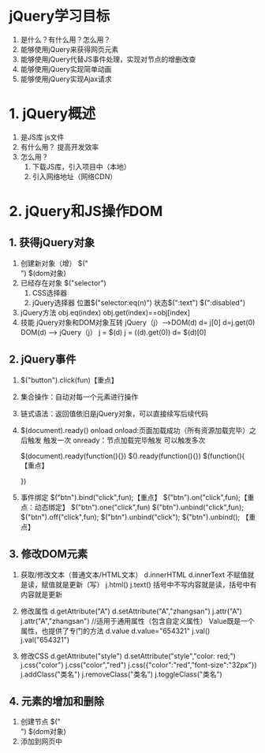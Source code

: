 # jQuery学习目标
1. 是什么？有什么用？怎么用？
2. 能够使用jQuery来获得网页元素
3. 能够使用jQuery代替JS事件处理，实现对节点的增删改查
4. 能够使用jQuery实现简单动画
5. 能够使用jQuery实现Ajax请求

# 1. jQuery概述
1. 是JS库  js文件
2. 有什么用？ 提高开发效率
3. 怎么用？ 
	1. 下载JS库，引入项目中（本地）
	2. 引入网络地址（网络CDN）
	
# 2. jQuery和JS操作DOM
## 1. 获得jQuery对象
1. 创建新对象（增）  $("<div></div>")  $(dom对象)
2. 已经存在对象 $("selector")
	1. CSS选择器
	2. jQuery选择器 位置$("selector:eq(n)") 状态$(":text") $(":disabled")
3. jQuery方法  obj.eq(index) obj.get(index)==obj[index]
4. 技能  jQuery对象和DOM对象互转
	 jQuery（j）-->DOM(d)  d= j[0]  d=j.get(0)
		DOM(d) --> jQuery（j）  j = $(d)     j = $($(d).get(0))  d= $(d)[0]

## 2. jQuery事件
1. $("button").click(fun)【重点】
2. 集合操作：自动对每一个元素进行操作
3. 链式语法：返回值依旧是jQuery对象，可以直接续写后续代码

4. $(document).ready()    onload
	onload:页面加载成功（所有资源加载完毕）之后触发   触发一次
	onready：节点加载完毕触发  可以触发多次
	
	$(document).ready(function(){})
	$().ready(function(){})
	$(function(){ 【重点】
		
	})
	
5. 事件绑定	
$("btn").bind("click",fun);【重点】   $("btn").on("click",fun);【重点：动态绑定】
$("btn").one("click",fun)
$("btn").unbind("click",fun);  $("btn").off("click",fun);
$("btn").unbind("click");
$("btn").unbind();  【重点】

## 3. 修改DOM元素
1. 获取/修改文本（普通文本/HTML文本）
	d.innerHTML      d.innerText    不赋值就是读，赋值就是更新（写）
	j.html()		j.text()		括号中不写内容就是读，括号中有内容就是更新
2. 修改属性
	d.getAttribute("A")  d.setAttribute("A","zhangsan")
	j.attr("A")			j.attr("A","zhangsan")  //适用于通用属性（包含自定义属性）
	Value既是一个属性，也提供了专门的方法
	d.value    d.value="654321"
	j.val()    j.val("654321")
	
3. 修改CSS
	d.getAttribute("style") d.setAttribute("style","color: red;")
	j.css("color")  j.css("color","red")
					j.css({"color":"red","font-size":"32px"})
	j.addClass("类名")  j.removeClass("类名")  j.toggleClass("类名")
	
## 4. 元素的增加和删除
1. 创建节点  $("<div></div>")  $(dom对象)
2. 添加到网页中